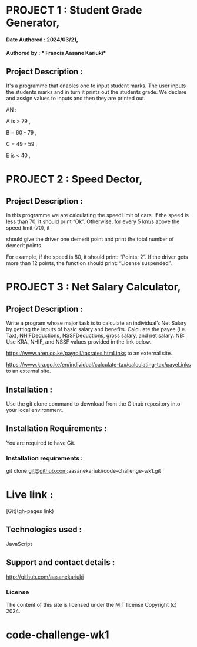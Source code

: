 # PROJECT 1 : Student Grade Generator,

#### Date Authored : 2024/03/21,

#### Authored by : * Francis Aasane Kariuki*

## Project Description : 

It's a programme that enables one to input student marks. The user inputs the students marks and in turn it prints out the students grade. We declare and assign values to inputs and then they  are printed out.

AN :

A is > 79 , 

B = 60 - 79 ,

C = 49 - 59 ,

E is < 40 ,


# PROJECT 2 : Speed Dector, 

## Project Description : 

In this programme we are calculating the speedLimit of cars. If the speed is less than 70, it should print “Ok”. Otherwise, for every 5 km/s above the speed limit (70), it 

should give the driver one demerit point and print the total number of demerit points.

For example, if the speed is 80, it should print: “Points: 2”. If the driver gets more than 12 points, the function should print: “License suspended”.

# PROJECT 3 : Net Salary Calculator,

## Project Description : 

Write a program whose major task is to calculate an individual’s Net Salary by getting the inputs of basic salary and benefits. Calculate the payee (i.e. Tax), NHIFDeductions, NSSFDeductions, gross salary, and net salary. 
NB: Use KRA, NHIF, and NSSF values provided in the link below.

https://www.aren.co.ke/payroll/taxrates.htmLinks to an external site.  

https://www.kra.go.ke/en/individual/calculate-tax/calculating-tax/payeLinks to an external site.

## Installation : 

Use the git clone command to download from the Github repository into your local environment. 

## Installation Requirements : 

You are required to have Git. 

### Installation requirements : 

git clone git@github.com:aasanekariuki/code-challenge-wk1.git

# Live link :

[Git](gh-pages link)

## Technologies used : 

JavaScript 

## Support and contact details : 

http://github.com/aasanekariuki

### License
The content of this site is licensed under the MIT license
Copyright (c) 2024.

# code-challenge-wk1
